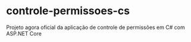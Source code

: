 # controle-permissoes-cs
Projeto agora oficial da aplicação de controle de permissões em C# com ASP.NET Core
